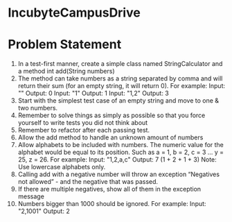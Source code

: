 # IncubyteCampusDrive

# Problem Statement
1. In a test-first manner, create a simple class named StringCalculator and a method
int add(String numbers)
1. The method can take numbers as a string separated by comma and will return their sum (for an
empty string, it will return 0). For example:
Input: ""
Output: 0
Input: "1"
Output: 1
Input: "1,2"
Output: 3
2. Start with the simplest test case of an empty string and move to one & two numbers.
3. Remember to solve things as simply as possible so that you force yourself to write tests you did
not think about
4. Remember to refactor after each passing test.
2. Allow the add method to handle an unknown amount of numbers
3. Allow alphabets to be included with numbers.
The numeric value for the alphabet would be equal to its position.
Such as a = 1, b = 2, c = 3 … y = 25, z = 26.
For example:
Input: "1,2,a,c"
Output: 7 (1 + 2 + 1 + 3)
Note: Use lowercase alphabets only.
4. Calling add with a negative number will throw an exception “Negatives not allowed” - and the negative
that was passed.
5. If there are multiple negatives, show all of them in the exception message
6. Numbers bigger than 1000 should be ignored.
For example:
Input: "2,1001"
Output: 2
